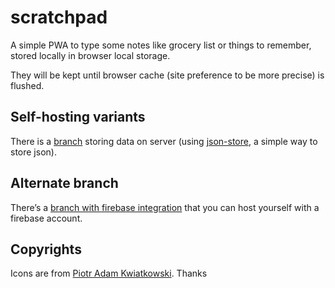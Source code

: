 # scratchpad

A simple PWA to type some notes like grocery list or things to remember, stored locally in browser local storage.

They will be kept until browser cache (site preference to be more precise) is flushed.

## Self-hosting variants

There is a [branch](https://github.com/paulgreg/scratchpad/tree/json-store) storing data on server (using [json-store](https://github.com/paulgreg/json-store), a simple way to store json).

## Alternate branch

There’s a [branch with firebase integration](https://github.com/paulgreg/scratchpad/tree/with-firebase) that you can host yourself with a firebase account.

## Copyrights

Icons are from [Piotr Adam Kwiatkowski](http://ikons.piotrkwiatkowski.co.uk/). Thanks
